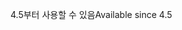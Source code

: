 <span data-ttu-id="b88c0-101">4.5부터 사용할 수 있음</span><span class="sxs-lookup"><span data-stu-id="b88c0-101">Available since 4.5</span></span>